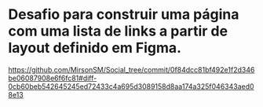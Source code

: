# Desafio para construir uma página com uma lista de links a partir de layout definido em Figma.

https://github.com/MirsonSM/Social_tree/commit/0f84dcc81bf492e1f2d346be06087908e6f6fc81#diff-0cb60beb542645245ed72433c4a695d3089158d8aa174a325f046343aed08e13
